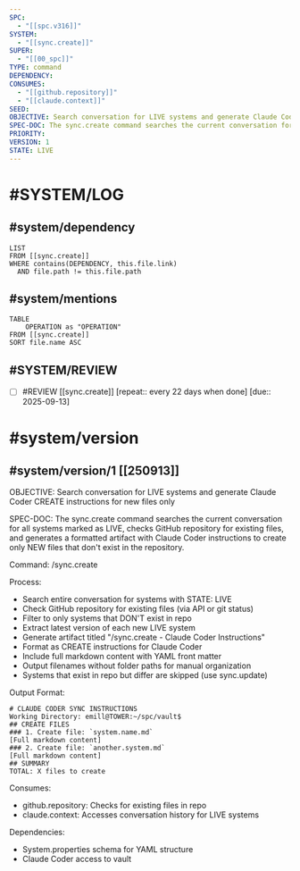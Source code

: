 ```yaml
---
SPC:
  - "[[spc.v316]]"
SYSTEM:
  - "[[sync.create]]"
SUPER:
  - "[[00_spc]]"
TYPE: command
DEPENDENCY:
CONSUMES:
  - "[[github.repository]]"
  - "[[claude.context]]"
SEED:
OBJECTIVE: Search conversation for LIVE systems and generate Claude Coder CREATE instructions for new files only
SPEC-DOC: The sync.create command searches the current conversation for all systems marked as LIVE, checks GitHub repository for existing files, and generates a formatted artifact with Claude Coder instructions to create only NEW files that don't exist in the repository.
PRIORITY:
VERSION: 1
STATE: LIVE
---
```

# #SYSTEM/LOG
## #system/dependency
```dataview
LIST
FROM [[sync.create]]
WHERE contains(DEPENDENCY, this.file.link)
  AND file.path != this.file.path
```
## #system/mentions
```dataview
TABLE
    OPERATION as "OPERATION"
FROM [[sync.create]]
SORT file.name ASC
```
## #SYSTEM/REVIEW
- [ ] #REVIEW [[sync.create]]  [repeat:: every 22 days when done]  [due:: 2025-09-13]
# #system/version
## #system/version/1 [[250913]]
OBJECTIVE: Search conversation for LIVE systems and generate Claude Coder CREATE instructions for new files only

SPEC-DOC:
The sync.create command searches the current conversation for all systems marked as LIVE, checks GitHub repository for existing files, and generates a formatted artifact with Claude Coder instructions to create only NEW files that don't exist in the repository.

Command: /sync.create

Process:
- Search entire conversation for systems with STATE: LIVE
- Check GitHub repository for existing files (via API or git status)
- Filter to only systems that DON'T exist in repo
- Extract latest version of each new LIVE system
- Generate artifact titled "/sync.create - Claude Coder Instructions"
- Format as CREATE instructions for Claude Coder
- Include full markdown content with YAML front matter
- Output filenames without folder paths for manual organization
- Systems that exist in repo but differ are skipped (use sync.update)

Output Format:
```
# CLAUDE CODER SYNC INSTRUCTIONS
Working Directory: emill@TOWER:~/spc/vault$
## CREATE FILES
### 1. Create file: `system.name.md`
[Full markdown content]
### 2. Create file: `another.system.md`
[Full markdown content]
## SUMMARY
TOTAL: X files to create
```

Consumes:
- github.repository: Checks for existing files in repo
- claude.context: Accesses conversation history for LIVE systems

Dependencies:
- System.properties schema for YAML structure
- Claude Coder access to vault